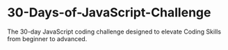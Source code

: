 # 30-Days-of-JavaScript-Challenge
The 30-day JavaScript coding challenge designed to elevate Coding Skills from beginner to advanced.
